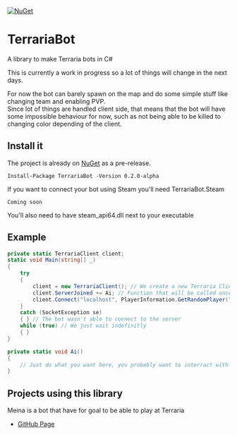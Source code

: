 [![NuGet](https://img.shields.io/nuget/v/TerrariaBot.svg)](https://www.nuget.org/packages/TerrariaBot/)

# TerrariaBot
A library to make Terraria bots in C#

This is currently a work in progress so a lot of things will change in the next days.

For now the bot can barely spawn on the map and do some simple stuff like changing team and enabling PVP.<br/>
Since lot of things are handled client side, that means that the bot will have some impossible behaviour for now, such as not being able to be killed to changing color depending of the client.

## Install it
The project is already on [NuGet](https://www.nuget.org/packages/TerrariaBot/0.2.0-alpha) as a pre-release.
```
Install-Package TerrariaBot -Version 0.2.0-alpha
```
If you want to connect your bot using Steam you'll need TerrariaBot.Steam
```
Coming soon
```
You'll also need to have steam_api64.dll next to your executable

## Example
```cs
private static TerrariaClient client;
static void Main(string[] _)
{
    try
    {
        client = new TerrariaClient(); // We create a new Terraria Client
        client.ServerJoined += Ai; // Function that will be called once the bot is connected
        client.Connect("localhost", PlayerInformation.GetRandomPlayer("MyName", PlayerDifficulty.Easy));
    }
    catch (SocketException se)
    { } // The bot wasn't able to connect to the server
    while (true) // We just wait indefinitly
    { }
}

private static void Ai()
{
    // Just do what you want here, you probably want to interract with your TerrariaClient to do stuffs
}
```

## Projects using this library
Meina is a bot that have for goal to be able to play at Terraria<br/>
 - [GitHub Page](https://github.com/Xwilarg/Meina)

